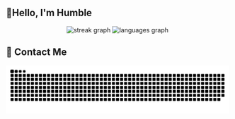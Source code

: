 <h2 align="left">👋Hello, I'm Humble</h2>

<div align="center">
  <img src="https://streak-stats.demolab.com?user=ModestPanda&locale=en&mode=daily&theme=dracula&hide_border=false&border_radius=5" height="150" alt="streak graph"  />
  <img src="https://github-readme-stats.vercel.app/api/top-langs?username=ModestPanda&locale=en&hide_title=false&layout=compact&card_width=320&langs_count=5&theme=dracula&hide_border=false" height="150" alt="languages graph"  />
</div>

<h2 align="left">🎫 Contact Me</h2>

<img src="https://raw.githubusercontent.com/ModestPanda/ModestPanda/output/github-contribution-grid-snake.svg" alt="Snake animation" />
